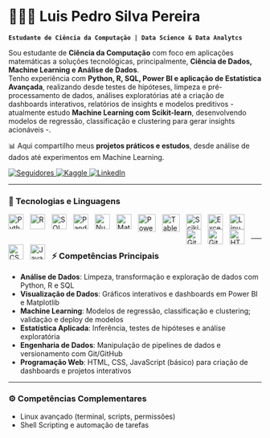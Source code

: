 # 👨🏻‍💻 Luis Pedro Silva Pereira

**`Estudante de Ciência da Computação | Data Science & Data Analytcs`**

Sou estudante de **Ciência da Computação** com foco em aplicações matemáticas a soluções tecnológicas, principalmente, **Ciência de Dados, Machine Learning e Análise de Dados**.  
Tenho experiência com **Python, R, SQL, Power BI e aplicação de Estatística Avançada**, realizando desde  testes de hipóteses, limpeza e pré-processamento de dados, análises exploratórias
até a criação de dashboards interativos, relatórios de insights e modelos preditivos - atualmente estudo **Machine Learning com Scikit-learn**, desenvolvendo modelos de regressão, classificação e clustering para gerar insights acionáveis -.

📊 Aqui compartilho meus **projetos práticos e estudos**, desde análise de dados até experimentos em Machine Learning.

<p align="left">
    <!-- GitHub -->
    <a href="https://github.com/luispedro-sl?tab=followers" target="_blank">
        <img 
            alt="Seguidores" 
            title="Me siga no GitHub" 
            src="https://custom-icon-badges.demolab.com/github/followers/luispedro-sl?color=236ad3&labelColor=1155ba&style=for-the-badge&logo=github&label=Seguidores&logoColor=white"
        />
    </a>
<!-- Kaggle -->
    <a href="https://www.kaggle.com/luispedro2004" target="_blank">
        <img 
            alt="Kaggle" 
            title="Meus projetos no Kaggle" 
            src="https://custom-icon-badges.demolab.com/badge/-Kaggle-20BEFF?style=for-the-badge&logo=kaggle&logoColor=white"
        />
    </a>
 <!-- LinkedIn -->
    <a href="www.linkedin.com/in/luis-pedro-silva-pereira-aa553a376/" target="_blank">
        <img 
            alt="LinkedIn" 
            title="Meu perfil no LinkedIn" 
            src="https://custom-icon-badges.demolab.com/badge/-LinkedIn-0A66C2?style=for-the-badge&logo=linkedin&logoColor=white"
        />
    </a>
</p>

---

### 🤖 Tecnologias e Linguagens

<img align="left" alt="Python" title="Python" width="30px" style="padding-right: 10px;" src="https://cdn.jsdelivr.net/gh/devicons/devicon@latest/icons/python/python-original.svg" />
<img align="left" alt="R" title="R" width="30px" style="padding-right: 10px;" src="https://cdn.jsdelivr.net/gh/devicons/devicon@latest/icons/r/r-original.svg" />
<img align="left" alt="SQL" title="SQL" width="30px" style="padding-right: 10px;" src="https://cdn.jsdelivr.net/gh/devicons/devicon@latest/icons/mysql/mysql-original.svg" />
<img align="left" alt="Pandas" title="Pandas" width="30px" style="padding-right: 10px;" src="https://pandas.pydata.org/static/img/pandas_mark.svg" />
<img align="left" alt="Numpy" title="NumPy" width="30px" style="padding-right: 10px;" src="https://cdn.jsdelivr.net/gh/devicons/devicon/icons/numpy/numpy-original.svg" />
<img align="left" alt="Matplotlib" title="Matplotlib" width="30px" style="padding-right: 10px;" src="https://upload.wikimedia.org/wikipedia/commons/8/84/Matplotlib_icon.svg" />
<img align="left" alt="Power BI" title="Power BI" width="35px" style="padding-right:10px;" src="https://cdn.worldvectorlogo.com/logos/power-bi.svg" />
<img align="left" alt="Tableau" title="Tableau" width="35px" style="padding-right:10px;" src="https://cdn.worldvectorlogo.com/logos/tableau-software.svg" />
<img align="left" alt="Scikit-learn" title="Scikit-learn" width="30px" style="padding-right:10px;" src="https://upload.wikimedia.org/wikipedia/commons/0/05/Scikit_learn_logo_small.svg" />
<img align="left" alt="Excel" title="Excel" width="30px" style="padding-right: 10px;" src="https://cdn-icons-png.flaticon.com/512/732/732220.png" />
<img align="left" alt="Linux" title="Linux" width="30px" style="padding-right: 10px;" src="https://cdn.jsdelivr.net/gh/devicons/devicon@latest/icons/linux/linux-original.svg" />
<img align="left" alt="Git" title="Git" width="30px" style="padding-right: 10px;" src="https://cdn.jsdelivr.net/gh/devicons/devicon/icons/git/git-original.svg" />
<img align="left" alt="GitHub" title="GitHub" width="30px" style="padding-right: 10px;" src="https://cdn.jsdelivr.net/gh/devicons/devicon/icons/github/github-original.svg" />
<img align="left" alt="HTML5" title="HTML5" width="30px" style="padding-right: 10px;" src="https://cdn.jsdelivr.net/gh/devicons/devicon/icons/html5/html5-original.svg" />
<img align="left" alt="CSS3" title="CSS3" width="30px" style="padding-right: 10px;" src="https://cdn.jsdelivr.net/gh/devicons/devicon/icons/css3/css3-original.svg" />
<img align="left" alt="JavaScript" title="JavaScript" width="30px" style="padding-right: 10px;" src="https://cdn.jsdelivr.net/gh/devicons/devicon/icons/javascript/javascript-original.svg" />


<br/>
<br/>

---

### ⚡ Competências Principais

- **Análise de Dados**: Limpeza, transformação e exploração de dados com Python, R e SQL  
- **Visualização de Dados**: Gráficos interativos e dashboards em Power BI e Matplotlib  
- **Machine Learning**: Modelos de regressão, classificação e clustering; validação e deploy de modelos  
- **Estatística Aplicada**: Inferência, testes de hipóteses e análise exploratória  
- **Engenharia de Dados**: Manipulação de pipelines de dados e versionamento com Git/GitHub  
- **Programação Web**: HTML, CSS, JavaScript (básico) para criação de dashboards e projetos interativos

---

### ⚙️ Competências Complementares

- Linux avançado (terminal, scripts, permissões)  
- Shell Scripting e automação de tarefas  

